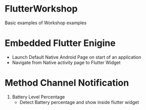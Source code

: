 # FlutterWorkshop
Basic examples of Workshop examples


# Embedded Flutter Enigine
  - Launch Default Native Android Page on start of an application
  - Navigate from Native activity page to Flutter Widget 


# Method Channel Notification
1. Battery Level Percentage
   - Detect Battery percentage and show inside flutter widget
